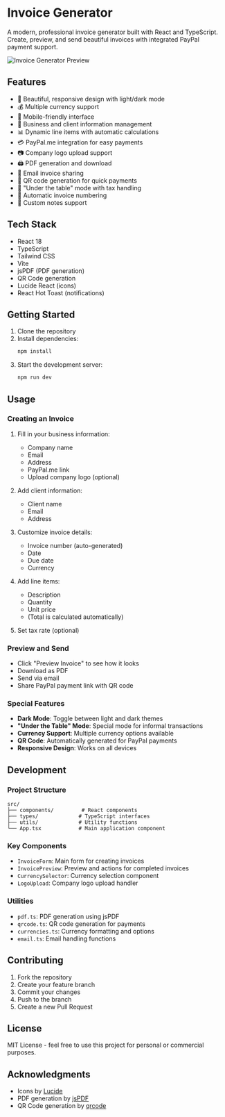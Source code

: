 # Invoice Generator

A modern, professional invoice generator built with React and TypeScript. Create, preview, and send beautiful invoices with integrated PayPal payment support.

![Invoice Generator Preview](https://images.unsplash.com/photo-1636819488524-1f019c4e1c44?w=800&h=400&fit=crop)

## Features

- 🎨 Beautiful, responsive design with light/dark mode
- 💰 Multiple currency support
- 📱 Mobile-friendly interface
- 🏢 Business and client information management
- 📊 Dynamic line items with automatic calculations
- 💳 PayPal.me integration for easy payments
- 📷 Company logo upload support
- 🖨️ PDF generation and download
- 📧 Email invoice sharing
- 📱 QR code generation for quick payments
- 🌙 "Under the table" mode with tax handling
- 🔢 Automatic invoice numbering
- 📝 Custom notes support

## Tech Stack

- React 18
- TypeScript
- Tailwind CSS
- Vite
- jsPDF (PDF generation)
- QR Code generation
- Lucide React (icons)
- React Hot Toast (notifications)

## Getting Started

1. Clone the repository
2. Install dependencies:
   ```bash
   npm install
   ```
3. Start the development server:
   ```bash
   npm run dev
   ```

## Usage

### Creating an Invoice

1. Fill in your business information:
   - Company name
   - Email
   - Address
   - PayPal.me link
   - Upload company logo (optional)

2. Add client information:
   - Client name
   - Email
   - Address

3. Customize invoice details:
   - Invoice number (auto-generated)
   - Date
   - Due date
   - Currency

4. Add line items:
   - Description
   - Quantity
   - Unit price
   - (Total is calculated automatically)

5. Set tax rate (optional)

### Preview and Send

- Click "Preview Invoice" to see how it looks
- Download as PDF
- Send via email
- Share PayPal payment link with QR code

### Special Features

- **Dark Mode**: Toggle between light and dark themes
- **"Under the Table" Mode**: Special mode for informal transactions
- **Currency Support**: Multiple currency options available
- **QR Code**: Automatically generated for PayPal payments
- **Responsive Design**: Works on all devices

## Development

### Project Structure

```
src/
├── components/         # React components
├── types/             # TypeScript interfaces
├── utils/             # Utility functions
└── App.tsx            # Main application component
```

### Key Components

- `InvoiceForm`: Main form for creating invoices
- `InvoicePreview`: Preview and actions for completed invoices
- `CurrencySelector`: Currency selection component
- `LogoUpload`: Company logo upload handler

### Utilities

- `pdf.ts`: PDF generation using jsPDF
- `qrcode.ts`: QR code generation for payments
- `currencies.ts`: Currency formatting and options
- `email.ts`: Email handling functions

## Contributing

1. Fork the repository
2. Create your feature branch
3. Commit your changes
4. Push to the branch
5. Create a new Pull Request

## License

MIT License - feel free to use this project for personal or commercial purposes.

## Acknowledgments

- Icons by [Lucide](https://lucide.dev)
- PDF generation by [jsPDF](https://github.com/parallax/jsPDF)
- QR Code generation by [qrcode](https://github.com/soldair/node-qrcode)
